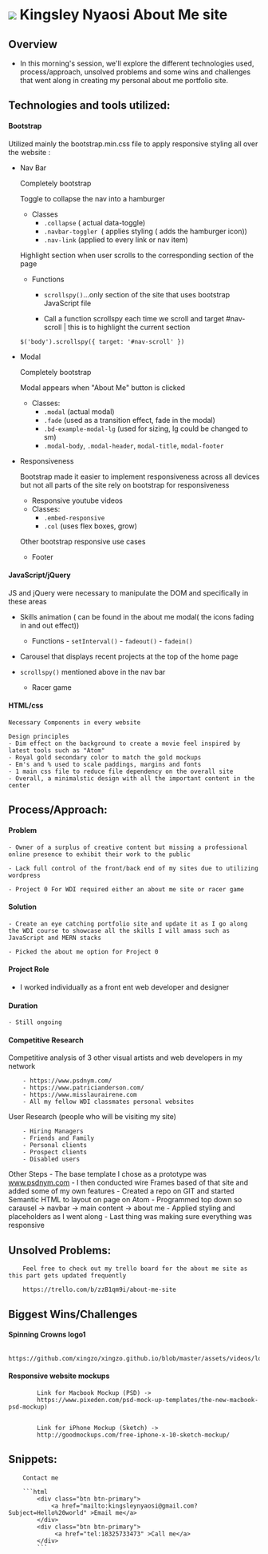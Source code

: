 # ![](https://xingzo.github.io/assets/images/xingzo-crown-white-sm.png) Kingsley Nyaosi About Me site

## Overview
- In this morning's session, we'll explore the different technologies used, process/approach, unsolved problems and some wins and challenges that went along in creating my personal about me portfolio site.


<a name="jquery"></a>
## Technologies and tools utilized:

#### Bootstrap
Utilized mainly the bootstrap.min.css file to apply responsive styling all over the website :

- Nav Bar

	Completely bootstrap

	Toggle to collapse the nav into a hamburger
	- Classes
		- `.collapse` ( actual data-toggle)
		- `.navbar-toggler `( applies styling ( adds the hamburger icon))
		- `.nav-link` (applied to every link or nav item)

	Highlight section when user scrolls to the corresponding section of the page
	- Functions
		- `scrollspy()`…only section of the site that uses bootstrap JavaScript file

		- Call a function scrollspy each time we scroll and target #nav-scroll |
		this is to highlight the current section

	 `$('body').scrollspy({ target: '#nav-scroll' })`


- Modal

	Completely bootstrap

	Modal appears when "About Me" button is clicked
	- Classes:
		- `.modal` (actual modal)
		- `.fade` (used as a transition effect, fade in the modal)
		- `.bd-example-modal-lg` (used for sizing, lg could be changed to sm)
		- `.modal-body`, `.modal-header`, `modal-title`, `modal-footer`

- Responsiveness

	Bootstrap made it easier to implement responsiveness across all devices but not all parts of the site rely on bootstrap for responsiveness

	- Responsive youtube videos
	- Classes:
		- `.embed-responsive`
		- `.col` (uses flex boxes, grow)


	Other bootstrap responsive use cases
	- Footer


#### JavaScript/jQuery
JS and jQuery were necessary to manipulate the DOM and specifically in these areas

- Skills animation ( can be found in the about me modal( the icons fading in and out effect))

	- Functions
			- `setInterval()`
			- `fadeout()`
			- `fadein()`

 - Carousel that displays recent projects at the top of the home page

 - `scrollspy()` mentioned above in the nav bar

	- Racer game

#### HTML/css
	Necessary Components in every website

	Design principles
	- Dim effect on the background to create a movie feel inspired by latest tools such as "Atom"
	- Royal gold secondary color to match the gold mockups
	- Em's and % used to scale paddings, margins and fonts
	- 1 main css file to reduce file dependency on the overall site
	- Overall, a minimalstic design with all the important content in the center


## Process/Approach:

#### Problem
	- Owner of a surplus of creative content but missing a professional online presence to exhibit their work to the public

 	- Lack full control of the front/back end of my sites due to utilizing wordpress

	- Project 0 For WDI required either an about me site or racer game

#### Solution
	- Create an eye catching portfolio site and update it as I go along the WDI course to showcase all the skills I will amass such as JavaScript and MERN stacks

	- Picked the about me option for Project 0

#### Project Role
  - I worked individually as a front ent web developer and designer

#### Duration
	- Still ongoing

#### Competitive Research

 Competitive analysis of 3 other visual artists and web developers in my network

		- https://www.psdnym.com/
		- https://www.patricianderson.com/
		- https://www.misslaurairene.com
		- All my fellow WDI classmates personal websites

 User Research (people who will be visiting my site)

		- Hiring Managers
		- Friends and Family
		- Personal clients
		- Prospect clients
		- Disabled users

 Other Steps
		- The base template I chose as a prototype was www.psdnym.com
		- I then conducted wire Frames based of that site and added some of my own features
		- Created a repo on GIT and started Semantic HTML to layout on page on Atom
		- Programmed top down so carausel -> navbar -> main content -> about me
		- Applied styling and placeholders as I went along
		- Last thing was making sure everything was responsive


## Unsolved Problems:		
		Feel free to check out my trello board for the about me site as this part gets updated frequently

		https://trello.com/b/zzB1qm9i/about-me-site



## Biggest Wins/Challenges

#### Spinning Crowns logo1
			https://github.com/xingzo/xingzo.github.io/blob/master/assets/videos/logotrial.gif

#### Responsive website mockups

			Link for Macbook Mockup (PSD) ->
			https://www.pixeden.com/psd-mock-up-templates/the-new-macbook-psd-mockup)


			Link for iPhone Mockup (Sketch) ->
			http://goodmockups.com/free-iphone-x-10-sketch-mockup/


## Snippets:
		Contact me

		```html
			<div class="btn btn-primary">
				<a href="mailto:kingsleynyaosi@gmail.com?Subject=Hello%20world" >Email me</a>
			</div>
			<div class="btn btn-primary">
				 <a href="tel:18325733473" >Call me</a>
			</div>
			```
